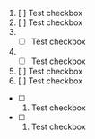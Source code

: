 1. [ ] Test checkbox
1. [ ] Test checkbox
1. - [ ] Test checkbox
1. - [ ] Test checkbox
1. [ ] Test checkbox
1. [ ] Test checkbox
- [ ] 1. Test checkbox
- [ ] 1. Test checkbox

